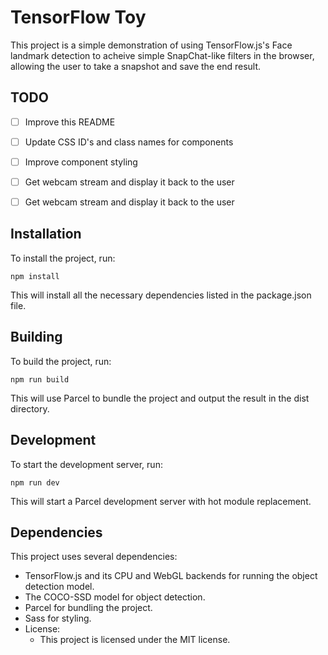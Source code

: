 # TensorFlow Toy
This project is a simple demonstration of using TensorFlow.js's Face landmark detection to acheive simple SnapChat-like filters in the browser, allowing the user to take a snapshot and save the end result.

## TODO

- [ ] Improve this README
- [ ] Update CSS ID's and class names for components
- [ ] Improve component styling
- [ ] Get webcam stream and display it back to the user
- [ ] Get webcam stream and display it back to the user



## Installation
To install the project, run:
```
npm install
```
This will install all the necessary dependencies listed in the package.json file.

## Building
To build the project, run:
```
npm run build
```
This will use Parcel to bundle the project and output the result in the dist directory.

## Development
To start the development server, run:
```
npm run dev
```
This will start a Parcel development server with hot module replacement.

## Dependencies
This project uses several dependencies:

- TensorFlow.js and its CPU and WebGL backends for running the object detection model.
- The COCO-SSD model for object detection.
- Parcel for bundling the project.
- Sass for styling.
- License:
   - This project is licensed under the MIT license.
